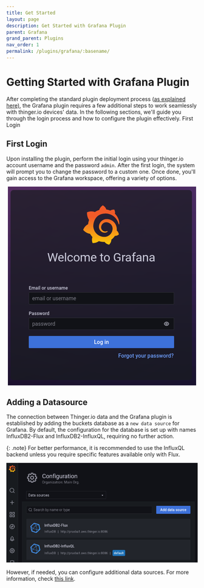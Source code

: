 ```yaml
---
title: Get Started
layout: page
description: Get Started with Grafana Plugin
parent: Grafana
grand_parent: Plugins
nav_order: 1
permalink: /plugins/grafana/:basename/
---
```


# Getting Started with Grafana Plugin

After completing the standard plugin deployment process ([as explained here)](/managing_plugins/), the Grafana plugin requires a few additional steps to work seamlessly with thinger.io devices' data. In the following sections, we'll guide you through the login process and how to configure the plugin effectively.
First Login

## First Login

Upon installing the plugin, perform the initial login using your thinger.io account username and the password `admin`. After the first login, the system will prompt you to change the password to a custom one. Once done, you'll gain access to the Grafana workspace, offering a variety of options.

<p align="center">
  <img src="/grafana/assets/login.png" alt="Grafana login prompt">
</p>

## Adding a Datasource

The connection between Thinger.io data and the Grafana plugin is established by adding the buckets database as a `new data source` for Grafana. By default, the configuration for the database is set up with names InfluxDB2-Flux and InfluxDB2-InfluxQL, requiring no further action.

{: .note}
For better performance, it is recommended to use the InfluxQL backend unless you require specific features available only with Flux.

<p align="center">
  <img src="/grafana/assets/influxdb-datasource.png" alt="Grafana backends configuration">
</p>

However, if needed, you can configure additional data sources. For more information, check [this link](https://grafana.com/docs/grafana/latest/datasources/).
